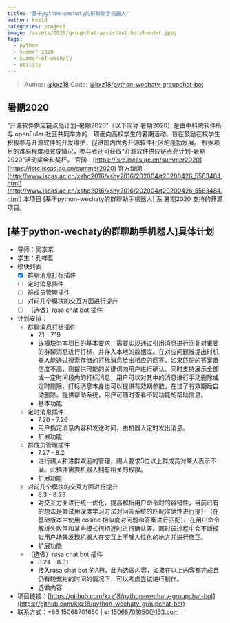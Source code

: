 ```yaml
---
title: "基于python-wechaty的群聊助手机器人"
author: kxz18
categories: project
image: /assets/2020/groupchat-assistant-bot/header.jpeg
tags:
  - python
  - summer-2020
  - summer-of-wechaty
  - utility
---
```

> Author: [@kxz18](https://github.com/kxz18)
> Code: [@kxz18/python-wechaty-groupchat-bot](https://github.com/kxz18/python-wechaty-groupchat-bot)

## 暑期2020

“开源软件供应链点亮计划-暑期2020”（以下简称 暑期2020）是由中科院软件所与 openEuler 社区共同举办的一项面向高校学生的暑期活动。旨在鼓励在校学生积极参与开源软件的开发维护，促进国内优秀开源软件社区的蓬勃发展。
根据项目的难易程度和完成情况，参与者还可获取“开源软件供应链点亮计划-暑期2020”活动奖金和奖杯。
官网：[https://isrc.iscas.ac.cn/summer2020](https://isrc.iscas.ac.cn/summer2020) 官方新闻：[http://www.iscas.ac.cn/xshd2016/xshy2016/202004/t20200426_5563484.html](http://www.iscas.ac.cn/xshd2016/xshy2016/202004/t20200426_5563484.html)
本项目 [基于python-wechaty的群聊助手机器人] 系 暑期2020 支持的开源项目。

## [基于python-wechaty的群聊助手机器人]具体计划

- 导师：吴京京
- 学生：孔祥哲
- 模块列表
  - [x] 群聊消息打标插件
  - [ ] 定时消息插件
  - [ ] 群成员管理插件
  - [ ] 对前几个模块的交互方面进行提升
  - [ ] （选做）rasa chat bot 插件
- 计划安排：
  - 群聊消息打标插件
    - 7.1 - 7.19
    - 该模块为本项目的基本要求，需要实现通过引用消息进行回复对重要的群聊消息进行打标，并存入本地的数据库。在对应问题被提出时机器人能通过搜索存储的打标消息给出相应的回答，如果匹配的答案置信度不高，则提供可能的关键词向用户进行确认。同时支持展示全部或一定时间段内的打标消息，用户可以对其中的消息进行手动删除或定时删除，打标消息本身也可以提供有效期参数，在过了有效期后自动删除。提供帮助系统，用户可随时查看不同功能的帮助信息。
    - 基本功能
  - 定时消息插件
    - 7.20 - 7.26
    - 用户指定消息内容和发送时间，由机器人定时发出消息。
    - 扩展功能
  - 群成员管理插件
    - 7.27 - 8.2
    - 进行踢人和进群欢迎的管理，踢人要求3位以上群成员对某人表示不满。此插件需要机器人拥有相关的权限。
    - 扩展功能
  - 对前几个模块的交互方面进行提升
    - 8.3 - 8.23
    - 对交互方面进行统一优化，提高解析用户命令时的容错性，目前已有的想法是尝试用深度学习方法对问答系统的匹配准确性进行提升（在基础版本中使用 cosine 相似度对问题和答案进行匹配）、在用户命令解析失败但和某些模式很相近时进行确认等。同时该过程中会不断模拟用户场景发现机器人在交互上不够人性化的地方并进行修正。
    - 扩展功能
  - （选做）rasa chat bot 插件
    - 8.24 - 8.31
    - 接入rasa chat bot 的API，此为选做内容，如果在以上内容都完成且仍有较充裕的时间的情况下，可以考虑尝试进行制作。
    - 选做内容
- 项目链接：[https://github.com/kxz18/python-wechaty-groupchat-bot](https://github.com/kxz18/python-wechaty-groupchat-bot)
- 联系方式：+86 15068701650 | e: 15068701650@163.com

